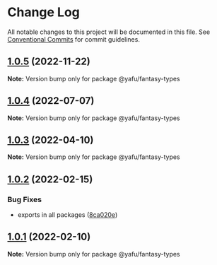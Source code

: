 # Change Log

All notable changes to this project will be documented in this file.
See [Conventional Commits](https://conventionalcommits.org) for commit guidelines.

## [1.0.5](https://github.com/TheLudd/yafu-mono/compare/@yafu/fantasy-types@1.0.4...@yafu/fantasy-types@1.0.5) (2022-11-22)

**Note:** Version bump only for package @yafu/fantasy-types





## [1.0.4](https://github.com/TheLudd/yafu-mono/compare/@yafu/fantasy-types@1.0.3...@yafu/fantasy-types@1.0.4) (2022-07-07)

**Note:** Version bump only for package @yafu/fantasy-types





## [1.0.3](https://github.com/TheLudd/yafu-mono/compare/@yafu/fantasy-types@1.0.2...@yafu/fantasy-types@1.0.3) (2022-04-10)

**Note:** Version bump only for package @yafu/fantasy-types





## [1.0.2](https://github.com/TheLudd/yafu-mono/compare/@yafu/fantasy-types@1.0.1...@yafu/fantasy-types@1.0.2) (2022-02-15)


### Bug Fixes

* exports in all packages ([8ca020e](https://github.com/TheLudd/yafu-mono/commit/8ca020e4e8e41d0500610936e5cae34114d752dd))





## [1.0.1](https://github.com/TheLudd/yafu-mono/compare/@yafu/fantasy-types@1.0.0...@yafu/fantasy-types@1.0.1) (2022-02-10)

**Note:** Version bump only for package @yafu/fantasy-types
